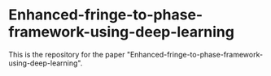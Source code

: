 # Enhanced-fringe-to-phase-framework-using-deep-learning

This is the repository for the paper "Enhanced-fringe-to-phase-framework-using-deep-learning".
